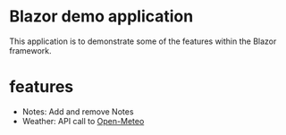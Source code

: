 # Blazor demo application

This application is to demonstrate some of the features within the Blazor framework.

# features
- Notes: Add and remove Notes
- Weather: API call to [Open-Meteo](https://Open-Meteo.com)